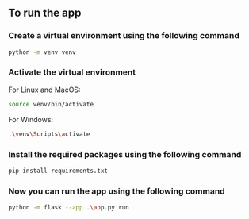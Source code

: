 ## To run the app

### Create a virtual environment using the following command

```bash
python -m venv venv
```

### Activate the virtual environment

For Linux and MacOS:
```bash
source venv/bin/activate
```

For Windows:
```bash
.\venv\Scripts\activate
```

### Install the required packages using the following command

```bash
pip install requirements.txt
```

### Now you can run the app using the following command

```bash
python -m flask --app .\app.py run
```
